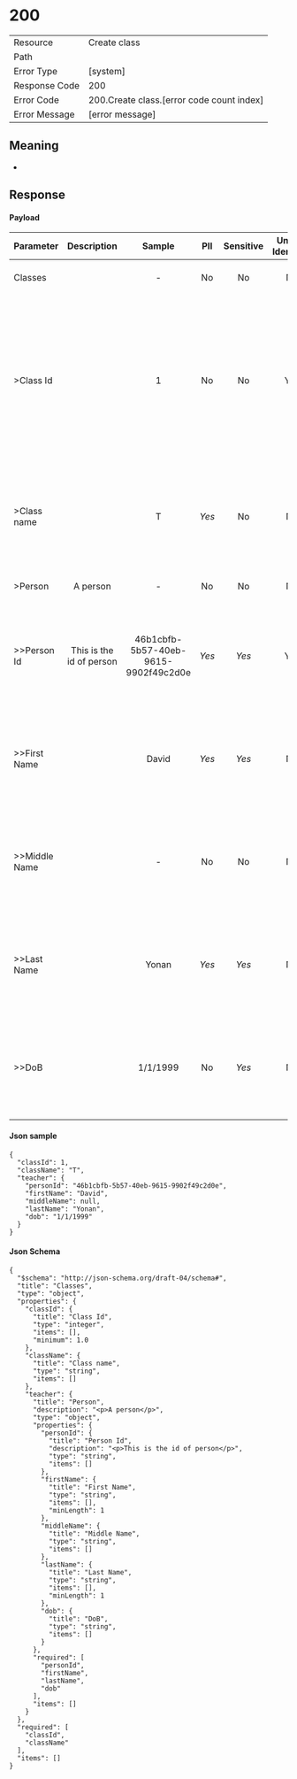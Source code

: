 # 200

|                                       |                                                 |
| ------------------------------------- | ----------------------------------------------- |
| Resource                              | Create class                                         |
| Path                                  |                                            |
| Error Type                            | [system]                                       |
| Response Code                         | 200                                              |
| Error Code                            | 200.Create class.[error code count index]                                     |
| Error Message                         | [error message] |

## Meaning
-

## Response


#### Payload 



| Parameter | Description | Sample | PII | Sensitive | Unique Identifier | Mandatory | Default | Details |
| :----- | :-----: | :-----: | :-----: | :-----: | :-----: | :-----: | :-----: | :----- |
| Classes |  |  -  | No | No | No | No |  -  | Data Type : object<br>  |
| >Class Id |  | 1 | No | No | Yes | No |  -  | Data Type : integer<br> Mininum : 1<br> Exclusive Minimum : No<br> Maximum :  - <br> Exclusive Maximum : No<br> Multiple Of :  - <br>  |
| >Class name |  | T | *Yes* | No | No | No |  -  | Data Type : string<br> Min. length :  - <br> Max. length : No<br> Regex :  - <br>  |
| >Person | A person |  -  | No | No | No | No |  -  | Data Type : object<br>  |
| >>Person Id | This is the id of person | 46b1cbfb-5b57-40eb-9615-9902f49c2d0e | *Yes* | *Yes* | Yes | No |  -  | Data Type : string<br> Min. length :  - <br> Max. length : No<br> Regex :  - <br>  |
| >>First Name |  | David | *Yes* | *Yes* | No | No |  -  | Data Type : string<br> Min. length : 1<br> Max. length : No<br> Regex :  - <br>  |
| >>Middle Name |  |  -  | No | No | No | No |  -  | Data Type : string<br> Min. length :  - <br> Max. length : No<br> Regex :  - <br>  |
| >>Last Name |  | Yonan | *Yes* | *Yes* | No | No |  -  | Data Type : string<br> Min. length : 1<br> Max. length : No<br> Regex :  - <br>  |
| >>DoB |  | 1/1/1999 | No | *Yes* | No | No |  -  | Data Type : string<br> Min. length :  - <br> Max. length : No<br> Regex :  - <br>  |



#### Json sample
```
{
  "classId": 1,
  "className": "T",
  "teacher": {
    "personId": "46b1cbfb-5b57-40eb-9615-9902f49c2d0e",
    "firstName": "David",
    "middleName": null,
    "lastName": "Yonan",
    "dob": "1/1/1999"
  }
}
```


#### Json Schema
```
{
  "$schema": "http://json-schema.org/draft-04/schema#",
  "title": "Classes",
  "type": "object",
  "properties": {
    "classId": {
      "title": "Class Id",
      "type": "integer",
      "items": [],
      "minimum": 1.0
    },
    "className": {
      "title": "Class name",
      "type": "string",
      "items": []
    },
    "teacher": {
      "title": "Person",
      "description": "<p>A person</p>",
      "type": "object",
      "properties": {
        "personId": {
          "title": "Person Id",
          "description": "<p>This is the id of person</p>",
          "type": "string",
          "items": []
        },
        "firstName": {
          "title": "First Name",
          "type": "string",
          "items": [],
          "minLength": 1
        },
        "middleName": {
          "title": "Middle Name",
          "type": "string",
          "items": []
        },
        "lastName": {
          "title": "Last Name",
          "type": "string",
          "items": [],
          "minLength": 1
        },
        "dob": {
          "title": "DoB",
          "type": "string",
          "items": []
        }
      },
      "required": [
        "personId",
        "firstName",
        "lastName",
        "dob"
      ],
      "items": []
    }
  },
  "required": [
    "classId",
    "className"
  ],
  "items": []
}
```

